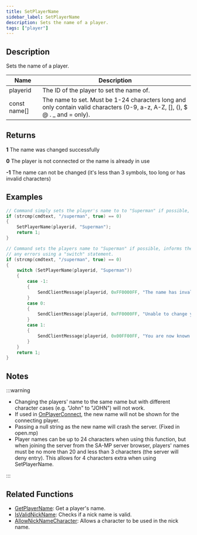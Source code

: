 ```yaml
---
title: SetPlayerName
sidebar_label: SetPlayerName
description: Sets the name of a player.
tags: ["player"]
---
```


## Description

Sets the name of a player.

| Name         | Description                                                                                                                    |
| ------------ | ------------------------------------------------------------------------------------------------------------------------------ |
| playerid     | The ID of the player to set the name of.                                                                                       |
| const name[] | The name to set. Must be 1-24 characters long and only contain valid characters (0-9, a-z, A-Z, [], (), \$ @ . \_ and = only). |

## Returns

**1** The name was changed successfully

**0** The player is not connected or the name is already in use

**-1** The name can not be changed (it's less than 3 symbols, too long or has invalid characters)

## Examples

```c
// Command simply sets the player's name to to "Superman" if possible, with no error checking or messages.
if (strcmp(cmdtext, "/superman", true) == 0)
{
    SetPlayerName(playerid, "Superman");
    return 1;
}

// Command sets the players name to "Superman" if possible, informs the player of
// any errors using a "switch" statement.
if (strcmp(cmdtext, "/superman", true) == 0)
{
    switch (SetPlayerName(playerid, "Superman"))
    {
        case -1:
        {
            SendClientMessage(playerid, 0xFF0000FF, "The name has invalid characters or it's out of length.");
        }
        case 0:
        {
            SendClientMessage(playerid, 0xFF0000FF, "Unable to change your name, someone else is known as 'Superman' already.");
        }
        case 1:
        {
            SendClientMessage(playerid, 0x00FF00FF, "You are now known as 'Superman'");
        }
    }
    return 1;
}
```

## Notes

:::warning

- Changing the players' name to the same name but with different character cases (e.g. "John" to "JOHN") will not work.
- If used in [OnPlayerConnect](../callbacks/OnPlayerConnect), the new name will not be shown for the connecting player.
- Passing a null string as the new name will crash the server. (Fixed in open.mp)
- Player names can be up to 24 characters when using this function, but when joining the server from the SA-MP server browser, players' names must be no more than 20 and less than 3 characters (the server will deny entry). This allows for 4 characters extra when using SetPlayerName.

:::

## Related Functions

- [GetPlayerName](GetPlayerName): Get a player's name.
- [IsValidNickName](IsValidNickName): Checks if a nick name is valid.
- [AllowNickNameCharacter](AllowNickNameCharacter): Allows a character to be used in the nick name.
